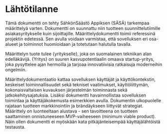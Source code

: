 # Lähtötilanne

Tämä dokumentti on tehty SähkönSäästö Appiksen (SÄSÄ) tarkempaa määrittelyä varten. Dokumentti on suunnattu niin tuotteen suunnittelutiimille asiakasyritykselle kuin sijoittajille. Määrittelydokumentti toimii referessinä projektin edetessä. Sen avulla voidaan varmistaa, että sovelluksen eri osa-alueet ja toiminnot huomioidaan ja totetutaan halutulla tavalla.

Määrittelyn tuote tulee {yritykselle}, joka on suomalainen tekniikan alan edelläkävijä. {Yritys} on suuren kasvupotentiaalin omaava startup-yritys, joka pysyttelee ajan hermoilla ja tarjoaa innovatiivisia ratkaisuja moderneihin ongelmiin.

Määrittelydokumentaatio kattaa sovelluksen käyttäjät ja käyttökontekstin, keskeiset toiminnallisuudet sekä tekniset vaatimukset, käyttöliittymän, kokonaisvaltaisen kuvauksen järjestelmän toiminnasta sekä jatkokehitysajatuksia. Lisäksi dokumentti havainnollistaa sovelluksen toimintaa ja käyttäjäkokemusta esimerkkien avulla. Dokumentin ulkopuolelle rajataan tuotteen markkinointiin ja brändäykseen liittyvät strategiat. Määrittely on luonteeltaan alustava - sen tavoitteena on tuotteen saattaminen onnistuneeseen MVP-vaiheeseen (minimum viable product). Näin ollen dokumentti ei myöskään kata pitkäjänteisempää käyttäjälähtöistä testausta.
